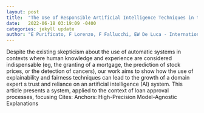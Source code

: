 ```yaml
---
layout: post
title:  "The Use of Responsible Artificial Intelligence Techniques in the Context of Loan Approval Processes"
date:   2022-06-18 03:19:09 -0400
categories: jekyll update
author: "E Purificato, F Lorenzo, F Fallucchi, EW De Luca - International Journal of Human , 2022"
---
```

Despite the existing skepticism about the use of automatic systems in contexts where human knowledge and experience are considered indispensable (eg, the granting of a mortgage, the prediction of stock prices, or the detection of cancers), our work aims to show how the use of explainability and fairness techniques can lead to the growth of a domain expert s trust and reliance on an artificial intelligence (AI) system. This article presents a system, applied to the context of loan approval processes, focusing  Cites: Anchors: High-Precision Model-Agnostic Explanations